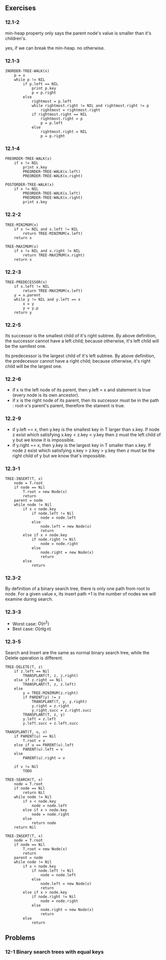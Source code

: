 ## Exercises
### 12.1-2
min-heap property only says the parent node's value is smaller than it's children's.

yes, if we can break the min-heap. no otherwise.

### 12.1-3

    INORDER-TREE-WALK(x)
        p = x
        while p != NIL
            if p.left == NIL
                print p.key
                p = p.right
            else
                rightmost = p.left
                while rightmost.right != NIL and rightmost.right != p
                    rightmost = rightmost.right
                if rightmost.right == NIL
                    rightmost.right = p
                    p = p.left
                else
                    rightmost.right = NIL
                    p = p.right

### 12.1-4

    PREORDER-TREE-WALK(x)
        if x != NIL
            print x.key
            PREORDER-TREE-WALK(x.left)
            PREORDER-TREE-WALK(x.right)

    POSTORDER-TREE-WALK(x)
        if x != NIL
            PREORDER-TREE-WALK(x.left)
            PREORDER-TREE-WALK(x.right)
            print x.key

### 12.2-2

    TREE-MINIMUM(x)
        if x != NIL and x.left != NIL
            return TREE-MINIMUM(x.left)
        return x

    TREE-MAXIMUM(x)
        if x != NIL and x.right != NIL
            return TREE-MAXIMUM(x.right)
        return x

### 12.2-3

    TREE-PREDECESSOR(x)
        if x.left != NIL
            return TREE-MAXIMUM(x.left)
        y = x.parent
        while y != NIL and y.left == x
            x = y
            y = y.p
        return y

### 12.2-5
Its successor is the smallest child of it's right subtree. By above definition, the successor cannot have a left child; because otherwise, it's left child will be the samllest one.

Its predecessor is the largest child of it's left subtree. By above definition, the predecessor cannot have a right child; because otherwise, it's right child will be the largest one.

### 12.2-6
* if x is the left node of its parent, then y.left = x and statement is true (every node is its own ancestor).
* if x is the right node of its parent, then its successor must be in the path : root-x's parent's parent, therefore the stament is true.

### 12.2-9
* if y.left == x, then y.key is the smallest key in T larger than x.key. If node z exist which satisfying x.key < z.key < y.key then z must the left child of y but we know it is impossible.
* if y.right == x, then y.key is the largest key in T smaller than x.key. If node z exist which satisfying x.key > z.key > y.key then z must be the right child of y but we know that's impossible.

### 12.3-1

    TREE-INSERT(T, x)
        node = T.root
        if node == Nil
            T.root = new Node(x)
            return
        parent = node
        while node != Nil
            if x < node.key
                if node.left != Nil
                    node = node.left
                else
                    node.left = new Node(x)
                    return
            else if x > node.key
                if node.right != Nil
                    node = node.right
                else
                    node.right = new Node(x)
                    return
            else
                return

### 12.3-2
By definition of a binary search tree, there is only one path from root to node. For a given value x, its insert path +1 is the number of nodes we will examine during search.

### 12.3-3
* Worst case: $O(n^2)$
* Best case: $O(n\lg n)$

### 12.3-5
Search and Insert are the same as normal binary search tree, while the Delete operation is different.

    TREE-DELETE(T, z)
        if z.left == Nil
            TRANSPLANT(T, z, z.right)
        else if z.right == Nil
            TRANSPLANT(T, z, z.left)
        else
            y = TREE-MINIMUM(z.right)
            if PARENT(y) != z
                TRANSPLANT(T, y, y.right)
                y.right = z.right
                y.right.succ = z.right.succ
            TRANSPLANT(T, z, y)
            y.left = z.left
            y.left.succ = z.left.succ
            
    TRANSPLANT(T, u, v)
        if PARENT(u) == Nil
            T.root = v
        else if u == PARENT(u).left
            PARENT(u).left = v
        else
            PARENT(u).right = v

        if v != Nil
            TODO

    TREE-SEARCH(T, x)
        node = T.root
        if node == Nil
            return Nil
        while node != Nil
            if x < node.key
                node = node.left
            else if x > node.key
                node = node.right
            else
                return node
        return Nil

    TREE-INSERT(T, x)
        node = T.root
        if node == Nil
            T.root = new Node(x)
            return
        parent = node
        while node != Nil
            if x < node.key
                if node.left != Nil
                    node = node.left
                else
                    node.left = new Node(x)
                    return
            else if x > node.key
                if node.right != Nil
                    node = node.right
                else
                    node.right = new Node(x)
                    return
            else
                return

## Problems
### 12-1 Binary search trees with equal keys
